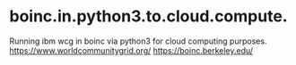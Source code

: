 # boinc.in.python3.to.cloud.compute.
Running ibm wcg in boinc via python3 for cloud computing purposes.
https://www.worldcommunitygrid.org/
https://boinc.berkeley.edu/
